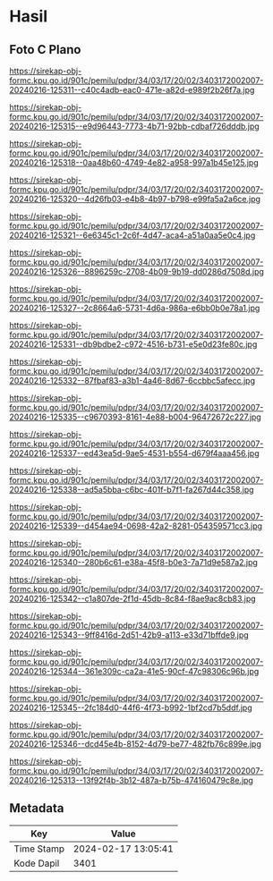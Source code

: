 # Hasil

## Foto C Plano

https://sirekap-obj-formc.kpu.go.id/901c/pemilu/pdpr/34/03/17/20/02/3403172002007-20240216-125311--c40c4adb-eac0-471e-a82d-e989f2b26f7a.jpg

https://sirekap-obj-formc.kpu.go.id/901c/pemilu/pdpr/34/03/17/20/02/3403172002007-20240216-125315--e9d96443-7773-4b71-92bb-cdbaf726dddb.jpg

https://sirekap-obj-formc.kpu.go.id/901c/pemilu/pdpr/34/03/17/20/02/3403172002007-20240216-125318--0aa48b60-4749-4e82-a958-997a1b45e125.jpg

https://sirekap-obj-formc.kpu.go.id/901c/pemilu/pdpr/34/03/17/20/02/3403172002007-20240216-125320--4d26fb03-e4b8-4b97-b798-e99fa5a2a6ce.jpg

https://sirekap-obj-formc.kpu.go.id/901c/pemilu/pdpr/34/03/17/20/02/3403172002007-20240216-125321--6e6345c1-2c6f-4d47-aca4-a51a0aa5e0c4.jpg

https://sirekap-obj-formc.kpu.go.id/901c/pemilu/pdpr/34/03/17/20/02/3403172002007-20240216-125326--8896259c-2708-4b09-9b19-dd0286d7508d.jpg

https://sirekap-obj-formc.kpu.go.id/901c/pemilu/pdpr/34/03/17/20/02/3403172002007-20240216-125327--2c8664a6-5731-4d6a-986a-e6bb0b0e78a1.jpg

https://sirekap-obj-formc.kpu.go.id/901c/pemilu/pdpr/34/03/17/20/02/3403172002007-20240216-125331--db9bdbe2-c972-4516-b731-e5e0d23fe80c.jpg

https://sirekap-obj-formc.kpu.go.id/901c/pemilu/pdpr/34/03/17/20/02/3403172002007-20240216-125332--87fbaf83-a3b1-4a46-8d67-6ccbbc5afecc.jpg

https://sirekap-obj-formc.kpu.go.id/901c/pemilu/pdpr/34/03/17/20/02/3403172002007-20240216-125335--c9670393-8161-4e88-b004-96472672c227.jpg

https://sirekap-obj-formc.kpu.go.id/901c/pemilu/pdpr/34/03/17/20/02/3403172002007-20240216-125337--ed43ea5d-9ae5-4531-b554-d679f4aaa456.jpg

https://sirekap-obj-formc.kpu.go.id/901c/pemilu/pdpr/34/03/17/20/02/3403172002007-20240216-125338--ad5a5bba-c6bc-401f-b7f1-fa267d44c358.jpg

https://sirekap-obj-formc.kpu.go.id/901c/pemilu/pdpr/34/03/17/20/02/3403172002007-20240216-125339--d454ae94-0698-42a2-8281-054359571cc3.jpg

https://sirekap-obj-formc.kpu.go.id/901c/pemilu/pdpr/34/03/17/20/02/3403172002007-20240216-125340--280b6c61-e38a-45f8-b0e3-7a71d9e587a2.jpg

https://sirekap-obj-formc.kpu.go.id/901c/pemilu/pdpr/34/03/17/20/02/3403172002007-20240216-125342--c1a807de-2f1d-45db-8c84-f8ae9ac8cb83.jpg

https://sirekap-obj-formc.kpu.go.id/901c/pemilu/pdpr/34/03/17/20/02/3403172002007-20240216-125343--9ff8416d-2d51-42b9-a113-e33d71bffde9.jpg

https://sirekap-obj-formc.kpu.go.id/901c/pemilu/pdpr/34/03/17/20/02/3403172002007-20240216-125344--361e309c-ca2a-41e5-90cf-47c98306c96b.jpg

https://sirekap-obj-formc.kpu.go.id/901c/pemilu/pdpr/34/03/17/20/02/3403172002007-20240216-125345--2fc184d0-44f6-4f73-b992-1bf2cd7b5ddf.jpg

https://sirekap-obj-formc.kpu.go.id/901c/pemilu/pdpr/34/03/17/20/02/3403172002007-20240216-125346--dcd45e4b-8152-4d79-be77-482fb76c899e.jpg

https://sirekap-obj-formc.kpu.go.id/901c/pemilu/pdpr/34/03/17/20/02/3403172002007-20240216-125313--13f92f4b-3b12-487a-b75b-474160479c8e.jpg


## Metadata

| Key        | Value               |
| ---------- | ------------------- |
| Time Stamp | 2024-02-17 13:05:41 |
| Kode Dapil | 3401                |



